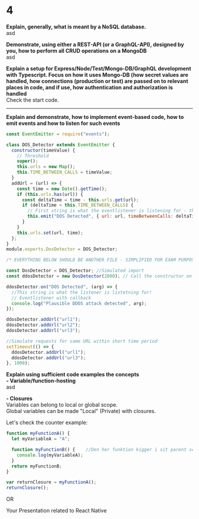 # 4

**Explain, generally, what is meant by a **NoSQL** database.**  
asd

**Demonstrate, using either a REST-API (or a GraphQL-API), designed by you, how to perform all CRUD operations on a MongoDB**  
asd

**Explain a setup for Express/Node/Test/Mongo-DB/GraphQL development with Typescript. Focus on how it uses Mongo-DB (how secret values are handled, how connections (production or test) are passed on to relevant places in code, and if use, how authentication and authorization is handled**  
Check the start code.

---

**Explain and demonstrate, how to implement event-based code, how to emit events and how to listen for such events**

```javascript
const EventEmitter = require("events");

class DOS_Detector extends EventEmitter {
  constructor(timeValue) {
    // Threshold
    super();
    this.urls = new Map();
    this.TIME_BETWEEN_CALLS = timeValue;
  }
  addUrl = (url) => {
    const time = new Date().getTime();
    if (this.urls.has(url)) {
      const deltaTime = time - this.urls.get(url);
      if (deltaTime < this.TIME_BETWEEN_CALLS) {
        // First string is what the eventlistener is listening for - they have to match!
        this.emit("DOS Detected", { url: url, timeBetweenCalls: deltaTime });
      }
    }
    this.urls.set(url, time);
  };
}
module.exports.DosDetector = DOS_Detector;

/* EVERYTHING BELOW SHOULD BE ANOTHER FILE - SIMPLIFIED FOR EXAM PURPOSES */

const DosDetector = DOS_Detector; //Simulated import
const ddosDetector = new DosDetector(2000); // Call the constructor on the new obj.

ddosDetector.on("DOS Detected", (arg) => {
  //This string is what the listener is listetning for!
  // Eventlistener with callback
  console.log("Plausible DDOS attack detected", arg);
});

ddosDetector.addUrl("url1");
ddosDetector.addUrl("url2");
ddosDetector.addUrl("url3");

//Simulate requests for same URL within short time period
setTimeout(() => {
  ddosDetector.addUrl("url1");
  ddosDetector.addUrl("url3");
}, 1000);
```

**Explain using sufficient code examples the concepts**  
**- Variable/function-hosting**  
asd

**- Closures**  
Variables can belong to local or global scope.  
Global variables can be made "Local" (Private) with closures.

Let's check the counter example:

```javascript
function myFunctionA() {
  let myVariableA = "A";

  function myFunctionB() {    //Den her funktion kigger i sit parent scope
    console.log(myVariableA);
  }
  return myFunctionB;
}

var returnClosure = myFunctionA();
returnClosure();
```

OR

Your Presentation related to React Native
